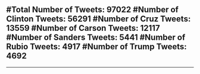 #Total Number of Tweets: 97022 
#Number of Clinton Tweets: 56291
#Number of Cruz Tweets: 13559
#Number of Carson Tweets: 12117
#Number of Sanders Tweets: 5441
#Number of Rubio Tweets: 4917
#Number of Trump Tweets: 4692
---
---
